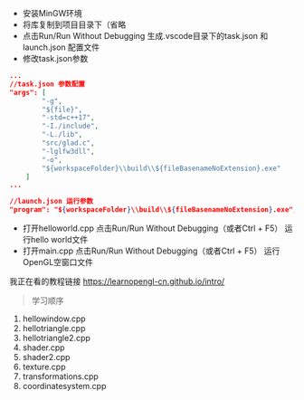 * 安装MinGW环境
* 将库复制到项目目录下（省略
* 点击Run/Run Without Debugging 生成.vscode目录下的task.json 和 launch.json 配置文件
* 修改task.json参数
```json
...
//task.json 参数配置
"args": [
        "-g",
        "${file}",
        "-std=c++17",
        "-I./include",
        "-L./lib",
        "src/glad.c",
        "-lglfw3dll",
        "-o",
        "${workspaceFolder}\\build\\${fileBasenameNoExtension}.exe"
    ]
...

//launch.json 运行参数
"program": "${workspaceFolder}\\build\\${fileBasenameNoExtension}.exe",
```
* 打开helloworld.cpp 点击Run/Run Without Debugging（或者Ctrl + F5） 运行hello world文件
* 打开main.cpp 点击Run/Run Without Debugging（或者Ctrl + F5） 运行OpenGL空窗口文件

我正在看的教程链接
<https://learnopengl-cn.github.io/intro/>

> 学习顺序

1. hellowindow.cpp
2. hellotriangle.cpp
3. hellotriangle2.cpp
4. shader.cpp
5. shader2.cpp
6. texture.cpp
7. transformations.cpp
8. coordinatesystem.cpp